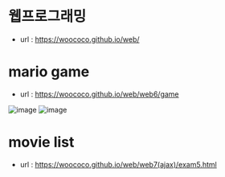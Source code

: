 # 웹프로그래밍

- url : https://woococo.github.io/web/

# mario game

- url : https://woococo.github.io/web/web6/game

![image](https://user-images.githubusercontent.com/101681351/172033405-1edc689f-3945-4609-b3c5-89d826e636f1.png)
![image](https://user-images.githubusercontent.com/101681351/172033400-8ee30402-a725-4c49-8553-96e5f6d975cd.png)

# movie list

- url : https://woococo.github.io/web/web7(ajax)/exam5.html
